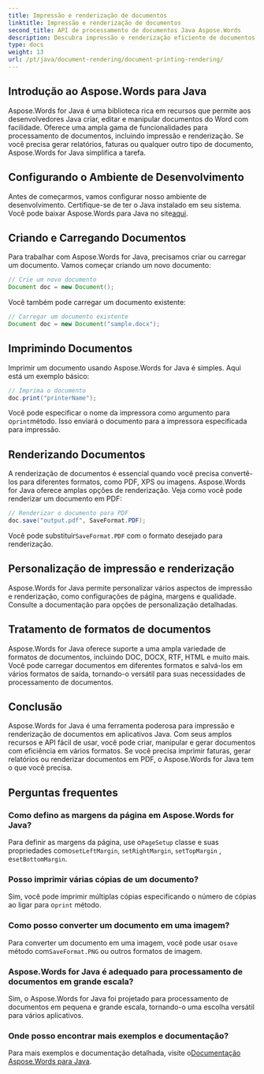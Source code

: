 ```yaml
---
title: Impressão e renderização de documentos
linktitle: Impressão e renderização de documentos
second_title: API de processamento de documentos Java Aspose.Words
description: Descubra impressão e renderização eficiente de documentos usando Aspose.Words for Java. Aprenda passo a passo com exemplos de código-fonte.
type: docs
weight: 13
url: /pt/java/document-rendering/document-printing-rendering/
---
```


## Introdução ao Aspose.Words para Java

Aspose.Words for Java é uma biblioteca rica em recursos que permite aos desenvolvedores Java criar, editar e manipular documentos do Word com facilidade. Oferece uma ampla gama de funcionalidades para processamento de documentos, incluindo impressão e renderização. Se você precisa gerar relatórios, faturas ou qualquer outro tipo de documento, Aspose.Words for Java simplifica a tarefa.

## Configurando o Ambiente de Desenvolvimento

 Antes de começarmos, vamos configurar nosso ambiente de desenvolvimento. Certifique-se de ter o Java instalado em seu sistema. Você pode baixar Aspose.Words para Java no site[aqui](https://releases.aspose.com/words/java/).

## Criando e Carregando Documentos

Para trabalhar com Aspose.Words for Java, precisamos criar ou carregar um documento. Vamos começar criando um novo documento:

```java
// Crie um novo documento
Document doc = new Document();
```

Você também pode carregar um documento existente:

```java
// Carregar um documento existente
Document doc = new Document("sample.docx");
```

## Imprimindo Documentos

Imprimir um documento usando Aspose.Words for Java é simples. Aqui está um exemplo básico:

```java
// Imprima o documento
doc.print("printerName");
```

 Você pode especificar o nome da impressora como argumento para o`print`método. Isso enviará o documento para a impressora especificada para impressão.

## Renderizando Documentos

A renderização de documentos é essencial quando você precisa convertê-los para diferentes formatos, como PDF, XPS ou imagens. Aspose.Words for Java oferece amplas opções de renderização. Veja como você pode renderizar um documento em PDF:

```java
// Renderizar o documento para PDF
doc.save("output.pdf", SaveFormat.PDF);
```

 Você pode substituir`SaveFormat.PDF` com o formato desejado para renderização.

## Personalização de impressão e renderização

Aspose.Words for Java permite personalizar vários aspectos de impressão e renderização, como configurações de página, margens e qualidade. Consulte a documentação para opções de personalização detalhadas.

## Tratamento de formatos de documentos

Aspose.Words for Java oferece suporte a uma ampla variedade de formatos de documentos, incluindo DOC, DOCX, RTF, HTML e muito mais. Você pode carregar documentos em diferentes formatos e salvá-los em vários formatos de saída, tornando-o versátil para suas necessidades de processamento de documentos.

## Conclusão

Aspose.Words for Java é uma ferramenta poderosa para impressão e renderização de documentos em aplicativos Java. Com seus amplos recursos e API fácil de usar, você pode criar, manipular e gerar documentos com eficiência em vários formatos. Se você precisa imprimir faturas, gerar relatórios ou renderizar documentos em PDF, o Aspose.Words for Java tem o que você precisa.

## Perguntas frequentes

### Como defino as margens da página em Aspose.Words for Java?

 Para definir as margens da página, use o`PageSetup` classe e suas propriedades como`setLeftMargin`, `setRightMargin`, `setTopMargin` , e`setBottomMargin`.

### Posso imprimir várias cópias de um documento?

 Sim, você pode imprimir múltiplas cópias especificando o número de cópias ao ligar para o`print` método.

### Como posso converter um documento em uma imagem?

 Para converter um documento em uma imagem, você pode usar o`save` método com`SaveFormat.PNG` ou outros formatos de imagem.

### Aspose.Words for Java é adequado para processamento de documentos em grande escala?

Sim, o Aspose.Words for Java foi projetado para processamento de documentos em pequena e grande escala, tornando-o uma escolha versátil para vários aplicativos.

### Onde posso encontrar mais exemplos e documentação?

 Para mais exemplos e documentação detalhada, visite o[Documentação Aspose.Words para Java](https://reference.aspose.com/words/java/).